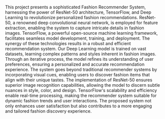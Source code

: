 This project presents a sophisticated Fashion Recommender System, harnessing the power of 
ResNet-50 architecture, TensorFlow, and Deep Learning to revolutionize personalized fashion 
recommendations. ResNet-50, a renowned deep convolutional neural network, is employed for 
feature extraction, enabling the system to capture intricate details in fashion images. TensorFlow, 
a powerful open-source machine learning framework, facilitates seamless model development, 
training, and deployment. The synergy of these technologies results in a robust and efficient 
recommendation system. 
Our Deep Learning model is trained on vast datasets, learning complex patterns and styles inherent 
in fashion images. Through an iterative process, the model refines its understanding of user 
preferences, ensuring a personalized and accurate recommendation experience. The system goes 
beyond traditional recommender systems by incorporating visual cues, enabling users to discover 
fashion items that align with their unique tastes. 
The implementation of ResNet-50 ensures superior image recognition capabilities, allowing the 
model to discern subtle nuances in style, color, and design. TensorFlow's scalability and efficiency 
enable real-time processing, making the recommender system suitable for dynamic fashion trends 
and user interactions. The proposed system not only enhances user satisfaction but also contributes 
to a more engaging and tailored fashion discovery experience. 
